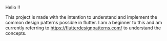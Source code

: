 Hello !!

This project is made with the intention to understand and implement the common design patterns possible in flutter.
I am a beginner to this and am currently referring to https://flutterdesignpatterns.com/ to understand the concepts.